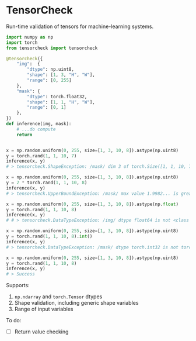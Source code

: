 # TensorCheck

Run-time validation of tensors for machine-learning systems.

```python
import numpy as np
import torch
from tensorcheck import tensorcheck

@tensorcheck({
    "img":  {
        "dtype": np.uint8,
        "shape": [1, 3, "H", "W"],
        "range": [0, 255]
    },
    "mask": {
        "dtype": torch.float32,
        "shape": [1, 1, "H", "W"],
        "range": [0, 1]
    },
})
def inference(img, mask):
    # ...do compute
    return


x = np.random.uniform(0, 255, size=[1, 3, 10, 8]).astype(np.uint8)
y = torch.rand(1, 1, 10, 7)
inference(x, y)
# > tensorcheck.ShapeException: /mask/ dim 3 of torch.Size([1, 1, 10, 7]) is not W=8

x = np.random.uniform(0, 255, size=[1, 3, 10, 8]).astype(np.uint8)
y = 2 * torch.rand(1, 1, 10, 8)
inference(x, y)
# > tensorcheck.UpperBoundException: /mask/ max value 1.9982... is greater than 1

x = np.random.uniform(0, 255, size=[1, 3, 10, 8]).astype(np.float)
y = torch.rand(1, 1, 10, 8)
inference(x, y)
# # > tensorcheck.DataTypeException: /img/ dtype float64 is not <class 'numpy.uint8'>

x = np.random.uniform(0, 255, size=[1, 3, 10, 8]).astype(np.uint8)
y = torch.rand(1, 1, 10, 8).int()
inference(x, y)
# > tensorcheck.DataTypeException: /mask/ dtype torch.int32 is not torch.float32

x = np.random.uniform(0, 255, size=[1, 3, 10, 8]).astype(np.uint8)
y = torch.rand(1, 1, 10, 8)
inference(x, y)
# > Success
```

Supports:
1. `np.ndarray` and `torch.Tensor` dtypes
2. Shape validation, including generic shape variables
3. Range of input variables

To do:
- [ ] Return value checking
